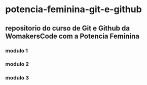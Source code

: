 # potencia-feminina-git-e-github

## repositorio do curso de Git e Github da WomakersCode com a Potencia Feminina


### modulo 1
### modulo 2
### modulo 3
